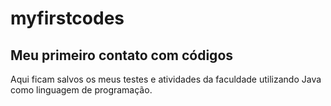 # myfirstcodes

## Meu primeiro contato com códigos

Aqui ficam salvos os meus testes e atividades da faculdade utilizando Java como linguagem de programação.
